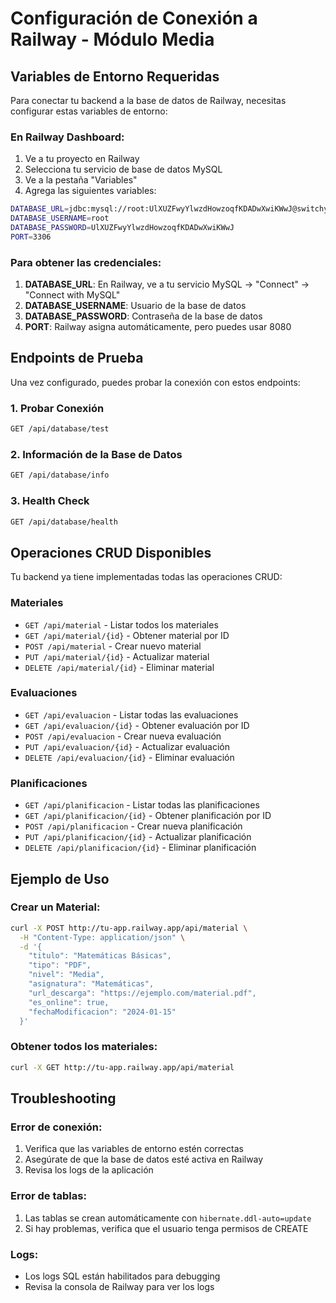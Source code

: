 # Configuración de Conexión a Railway - Módulo Media

## Variables de Entorno Requeridas

Para conectar tu backend a la base de datos de Railway, necesitas configurar estas variables de entorno:

### En Railway Dashboard:

1. Ve a tu proyecto en Railway
2. Selecciona tu servicio de base de datos MySQL
3. Ve a la pestaña "Variables"
4. Agrega las siguientes variables:

```bash
DATABASE_URL=jdbc:mysql://root:UlXUZFwyYlwzdHowzoqfKDADwXwiKWwJ@switchyard.proxy.rlwy.net:34375/railway
DATABASE_USERNAME=root
DATABASE_PASSWORD=UlXUZFwyYlwzdHowzoqfKDADwXwiKWwJ
PORT=3306
```

### Para obtener las credenciales:

1. **DATABASE_URL**: En Railway, ve a tu servicio MySQL → "Connect" → "Connect with MySQL"
2. **DATABASE_USERNAME**: Usuario de la base de datos
3. **DATABASE_PASSWORD**: Contraseña de la base de datos
4. **PORT**: Railway asigna automáticamente, pero puedes usar 8080

## Endpoints de Prueba

Una vez configurado, puedes probar la conexión con estos endpoints:

### 1. Probar Conexión
```bash
GET /api/database/test
```

### 2. Información de la Base de Datos
```bash
GET /api/database/info
```

### 3. Health Check
```bash
GET /api/database/health
```

## Operaciones CRUD Disponibles

Tu backend ya tiene implementadas todas las operaciones CRUD:

### Materiales
- `GET /api/material` - Listar todos los materiales
- `GET /api/material/{id}` - Obtener material por ID
- `POST /api/material` - Crear nuevo material
- `PUT /api/material/{id}` - Actualizar material
- `DELETE /api/material/{id}` - Eliminar material

### Evaluaciones
- `GET /api/evaluacion` - Listar todas las evaluaciones
- `GET /api/evaluacion/{id}` - Obtener evaluación por ID
- `POST /api/evaluacion` - Crear nueva evaluación
- `PUT /api/evaluacion/{id}` - Actualizar evaluación
- `DELETE /api/evaluacion/{id}` - Eliminar evaluación

### Planificaciones
- `GET /api/planificacion` - Listar todas las planificaciones
- `GET /api/planificacion/{id}` - Obtener planificación por ID
- `POST /api/planificacion` - Crear nueva planificación
- `PUT /api/planificacion/{id}` - Actualizar planificación
- `DELETE /api/planificacion/{id}` - Eliminar planificación

## Ejemplo de Uso

### Crear un Material:
```bash
curl -X POST http://tu-app.railway.app/api/material \
  -H "Content-Type: application/json" \
  -d '{
    "titulo": "Matemáticas Básicas",
    "tipo": "PDF",
    "nivel": "Media",
    "asignatura": "Matemáticas",
    "url_descarga": "https://ejemplo.com/material.pdf",
    "es_online": true,
    "fechaModificacion": "2024-01-15"
  }'
```

### Obtener todos los materiales:
```bash
curl -X GET http://tu-app.railway.app/api/material
```

## Troubleshooting

### Error de conexión:
1. Verifica que las variables de entorno estén correctas
2. Asegúrate de que la base de datos esté activa en Railway
3. Revisa los logs de la aplicación

### Error de tablas:
1. Las tablas se crean automáticamente con `hibernate.ddl-auto=update`
2. Si hay problemas, verifica que el usuario tenga permisos de CREATE

### Logs:
- Los logs SQL están habilitados para debugging
- Revisa la consola de Railway para ver los logs 